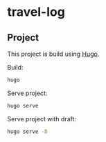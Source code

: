 # travel-log

## Project

This project is build using [Hugo](https://gohugo.io/).

Build:

```bash
hugo
```

Serve project:

```bash
hugo serve
```

Serve project with draft:

```bash
hugo serve -D
```